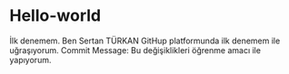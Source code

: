 # Hello-world
İlk denemem. Ben Sertan TÜRKAN GitHup platformunda ilk denemem ile uğraşıyorum.
Commit Message: Bu değişiklikleri öğrenme amacı ile yapıyorum.

